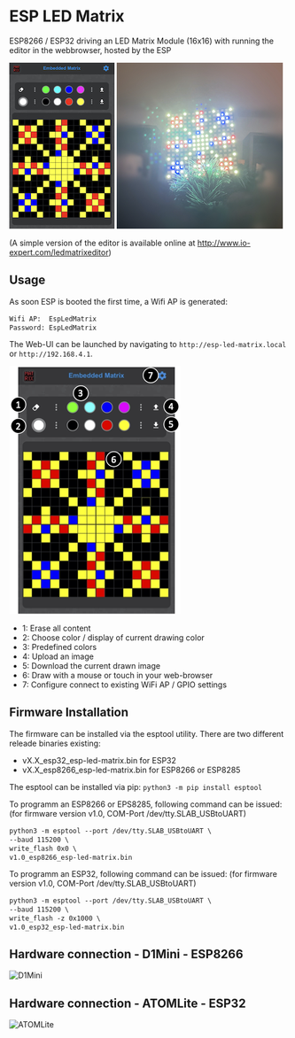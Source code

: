 # ESP LED Matrix

ESP8266 / ESP32 driving an LED Matrix Module (16x16) with running the editor in the webbrowser, hosted by the ESP

![Web UI](doc/thumb/webui.jpg) ![Hardware 1](doc/thumb/16x16matrix.jpg) 

(A simple version of the editor is available online at http://www.io-expert.com/ledmatrixeditor)

## Usage

As soon ESP is booted the first time, a Wifi AP is generated:
```
Wifi AP:  EspLedMatrix
Password: EspLedMatrix
```

The Web-UI can be launched by navigating to `http://esp-led-matrix.local` or `http://192.168.4.1`. 

![Usage](doc/thumb/usage.png) 

- 1: Erase all content
- 2: Choose color / display of current drawing color
- 3: Predefined colors
- 4: Upload an image
- 5: Download the current drawn image
- 6: Draw with a mouse or touch in your web-browser
- 7: Configure connect to existing WiFi AP / GPIO settings


## Firmware Installation

The firmware can be installed via the esptool utility. There are two different releade binaries existing:
- vX.X_esp32_esp-led-matrix.bin for ESP32
- vX.X_esp8266_esp-led-matrix.bin for ESP8266 or ESP8285

The esptool can be installed via pip:
```python3 -m pip install esptool```

To programm an ESP8266 or EPS8285, following command can be issued:
(for firmware version v1.0, COM-Port /dev/tty.SLAB_USBtoUART)
```
python3 -m esptool --port /dev/tty.SLAB_USBtoUART \
--baud 115200 \
write_flash 0x0 \
v1.0_esp8266_esp-led-matrix.bin
```

To programm an ESP32, following command can be issued:
(for firmware version v1.0, COM-Port /dev/tty.SLAB_USBtoUART)
```
python3 -m esptool --port /dev/tty.SLAB_USBtoUART \
--baud 115200 \
write_flash -z 0x1000 \
v1.0_esp32_esp-led-matrix.bin
```

## Hardware connection - D1Mini - ESP8266
![D1Mini](doc/d1mini.jpg)

## Hardware connection - ATOMLite - ESP32
![ATOMLite](doc/atomlite.jpg)

